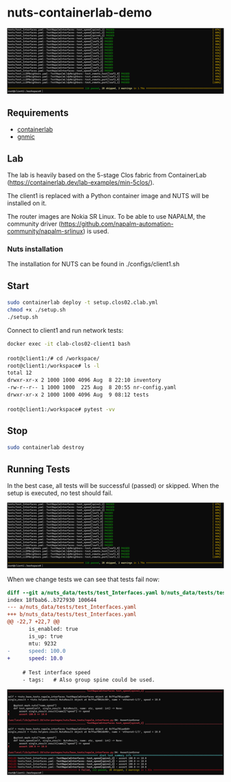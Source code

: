 # nuts-containerlab-demo

![Tests Successful ](imgs/successful.png)


## Requirements

 - [containerlab](https://containerlab.dev/)
 - [gnmic](https://gnmic.openconfig.net/)

## Lab

The lab is heavily based on the 5-stage Clos fabric from ContainerLab (https://containerlab.dev/lab-examples/min-5clos/).

The client1 is replaced with a Python container image and NUTS will be installed on it. 

The router images are Nokia SR Linux. To be able to use NAPALM, the community driver (https://github.com/napalm-automation-community/napalm-srlinux) is used.

### Nuts installation

The installation for NUTS can be found in ./configs/client1.sh

## Start

```bash
sudo containerlab deploy -t setup.clos02.clab.yml
chmod +x ./setup.sh
./setup.sh
```

Connect to client1 and run network tests:

```bash
docker exec -it clab-clos02-client1 bash

root@client1:/# cd /workspace/
root@client1:/workspace# ls -l
total 12
drwxr-xr-x 2 1000 1000 4096 Aug  8 22:10 inventory
-rw-r--r-- 1 1000 1000  225 Aug  8 20:55 nr-config.yaml
drwxr-xr-x 2 1000 1000 4096 Aug  9 08:12 tests

root@client1:/workspace# pytest -vv
```

## Stop

```bash
sudo containerlab destroy
```



## Running Tests

In the best case, all tests will be successful (passed) or skipped. When the setup is executed, no test should fail.

![Tests Successful ](imgs/successful.png)

When we change tests we can see that tests fail now:

```diff
diff --git a/nuts_data/tests/test_Interfaces.yaml b/nuts_data/tests/test_Interfaces.yaml
index 18fbab6..b727930 100644
--- a/nuts_data/tests/test_Interfaces.yaml
+++ b/nuts_data/tests/test_Interfaces.yaml
@@ -22,7 +22,7 @@
       is_enabled: true
       is_up: true
       mtu: 9232
-      speed: 100.0
+      speed: 10.0

     # Test interface speed
     - tags:   # Also group spine could be used.
```

![Tests Failed](imgs/failed.png)
